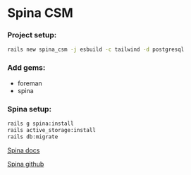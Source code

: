 # Spina CSM

### Project setup:

```bash
rails new spina_csm -j esbuild -c tailwind -d postgresql
```

### Add gems:

- foreman
- spina

### Spina setup:

```bash
rails g spina:install
rails active_storage:install
rails db:migrate
```

[Spina docs](https://spinacms.com/docs)

[Spina github](https://github.com/spinacms/spina)
